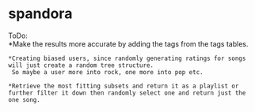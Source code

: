 # spandora

ToDo:<br> 
    *Make the results more accurate by adding the tags from the tags tables. 
    
    *Creating biased users, since randomly generating ratings for songs will just create a random tree structure.
     So maybe a user more into rock, one more into pop etc.
    
    *Retrieve the most fitting subsets and return it as a playlist or further filter it down then randomly select one and return just the       one song.
